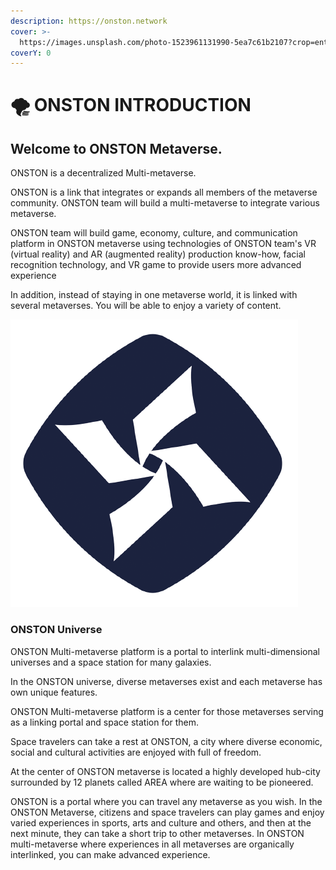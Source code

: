 ```yaml
---
description: https://onston.network
cover: >-
  https://images.unsplash.com/photo-1523961131990-5ea7c61b2107?crop=entropy&cs=srgb&fm=jpg&ixid=MnwxOTcwMjR8MHwxfHNlYXJjaHw2fHxnb3Zlcm5hbmNlfGVufDB8fHx8MTYzOTI1MjEwOQ&ixlib=rb-1.2.1&q=85
coverY: 0
---
```


# 🌪 ONSTON INTRODUCTION

## **Welcome to ONSTON Metaverse.**

ONSTON is a decentralized Multi-metaverse.

ONSTON is a link that integrates or expands all members of the metaverse community. ONSTON team will build a multi-metaverse to integrate various metaverse.

ONSTON team will build game, economy, culture, and communication platform in ONSTON metaverse using technologies of ONSTON team's VR (virtual reality) and AR (augmented reality) production know-how, facial recognition technology, and VR game to provide users more advanced experience

In addition, instead of staying in one metaverse world, it is linked with several metaverses. You will be able to enjoy a variety of content.

![](.gitbook/assets/onston.png)

### **ONSTON Universe**

ONSTON Multi-metaverse platform is a portal to interlink multi-dimensional universes and a space station for many galaxies.

In the ONSTON universe, diverse metaverses exist and each metaverse has own unique features.

ONSTON Multi-metaverse platform is a center for those metaverses serving as a linking portal and space station for them.

&#x20;

Space travelers can take a rest at ONSTON, a city where diverse economic, social and cultural activities are enjoyed with full of freedom. &#x20;

At the center of ONSTON metaverse is located a highly developed hub-city surrounded by 12 planets called AREA where are waiting to be pioneered. &#x20;

&#x20;

ONSTON is a portal where you can travel any metaverse as you wish. In the ONSTON Metaverse, citizens and space travelers can play games and enjoy varied experiences in sports, arts and culture and others, and then at the next minute, they can take a short trip to other metaverses. In ONSTON multi-metaverse where experiences in all metaverses are organically interlinked, you can make advanced experience.
